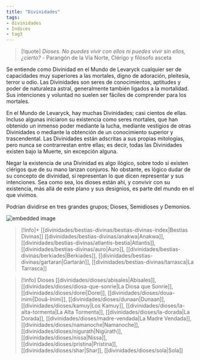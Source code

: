 ```yaml
---
title: "Divinidades"
tags:
- divinidades
- Índices
- tag3
---
```


>[!quote]
> _Dioses. No puedes vivir con ellos ni puedes vivir sin ellos, ¿cierto?_
>\- Parangón de la Vía Norte, Clérigo y filósofo asceta

Se entiende como Divinidad en el Mundo de Levaryck cualquier ser de capacidades muy superiores a las mortales, digno de adoración, pleitesía, terror u odio. Las Divinidades son seres de conocimientos, aptitudes y poder de naturaleza astral, generalmente también ligados a la mortalidad. Sus intenciones y voluntad no suelen ser fáciles de comprender para los mortales.

En el Mundo de Levaryck, hay muchas Divinidades; casi cientos de ellas. Incluso algunas iniciaron su existencia como seres mortales, que han obtenido un inmenso poder mediante la lucha, mediante vestigios de otras Divinidades o mediante la obtención de un conocimiento superior y trascendental. Las Divinidades están adscritas a sus propias mitologías, pero nunca se contrarrestan entre ellas; es decir, todas las Divinidades existen bajo la Muerte, sin excepción alguna.

Negar la existencia de una Divinidad es algo ilógico, sobre todo si existen clérigos que de su mano lanzan conjuros. No obstante, es lógico dudar de su concepto de divinidad, si representan lo que dicen representar y sus intenciones. Sea como sea, los dioses están ahí, y convivir con su existencia, más allá de este plano y sus designios, es parte del mundo en el que vivimos.

Podrían dividirse en tres grandes grupos; Dioses, Semidioses y Demonios.

![embedded image](https://assets.legendkeeper.com/1bfeb3a7-1e2d-431f-8f2c-b7b2c59f5218.jpg "Attachment")

>[!info]+ [[divinidades/bestias-divinas/bestias-divinas-index|Bestias Divinas]]
>[[divinidades/bestias-divinas/anakwa|Anakwa]], [[divinidades/bestias-divinas/atlantis-bestia|Atlantis]], [[divinidades/bestias-divinas/auro|Auro]], [[divinidades/bestias-divinas/berkiades|Berkiades]], [[divinidades/bestias-divinas/gartaran|Gartarán]], [[divinidades/bestias-divinas/tarrasca|La Tarrasca]]

>[!info] Dioses
>[[divinidades/dioses/abisales|Abisales]], [[divinidades/dioses/diosa-que-sonrie|La Diosa que Sonríe]], [[divinidades/dioses/dorei|Dorei]], [[divinidades/dioses/doua-inimi|Două-Inimi]], [[divinidades/dioses/dunaan|Dunaan]], [[divinidades/dioses/kamuy|Los Kamuy]], [[divinidades/dioses/la-alta-tormenta|La Alta Tormenta]], [[divinidades/dioses/la-dorada|La Dorada]], [[divinidades/dioses/madre-vendada|La Madre Vendada]], [[divinidades/dioses/namanoche|Namanoche]], [[divinidades/dioses/nigurath|Nigürath]], [[divinidades/dioses/nissa|Nissa]], [[divinidades/dioses/pristina|Prístina]], [[divinidades/dioses/shar|Shar]], [[divinidades/dioses/sola|Sola]]